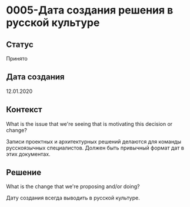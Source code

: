 # 0005-Дата создания решения в русской культуре

## Статус

Принято

## Дата создания

12.01.2020

## Контекст

What is the issue that we're seeing that is motivating this decision or change?

Записи проектных и архитектурных решений делаются для команды русскоязычных специалистов. Должен быть привычный формат дат в этих документах.

## Решение

What is the change that we're proposing and/or doing?

Дату создания всегда выводить в русской культуре.